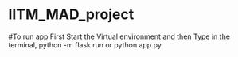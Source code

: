 # IITM_MAD_project

#To run app
First Start the Virtual environment and then Type in the terminal,
python -m flask run or python app.py
